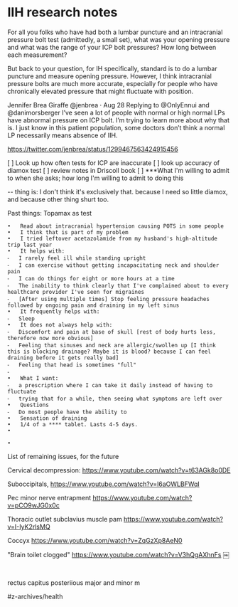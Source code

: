 

# IIH research notes

For all you folks who have had both a lumbar puncture and an intracranial pressure bolt test (admittedly, a small set), what was your opening pressure and what was the range of your ICP bolt pressures? How long between each measurement?

But back to your question, for IH specifically, standard is to do a lumbar puncture and measure opening pressure. However, I think intracranial pressure bolts are much more accurate, especially for people who have chronically elevated pressure that might fluctuate with position.

Jennifer Brea
Giraffe
@jenbrea
·
Aug 28
Replying to 
@OnlyEnnui
 and 
@danimorsberger
I’ve seen a lot of people with normal or high normal LPs have abnormal pressure on ICP bolt. I’m trying to learn more about why that is. I just know in this patient population, some doctors don’t think a normal LP necessarily means absence of IIH.

https://twitter.com/jenbrea/status/1299467563424915456




[ ] Look up how often tests for ICP are inaccurate
[ ] look up accuracy of diamox test
[ ] review notes in Driscoll book
[ ] ***What I'm willing to admit to when she asks; how long I'm willing to admit to doing this

-- thing is: I don't think it's exclusively that. because I need so little diamox, and because other thing shurt too. 

Past things: Topamax as test

	•	Read about intracranial hypertension causing POTS in some people
	•	I think that is part of my problem
	•	I tried leftover acetazolamide from my husband's high-altitude trip last year
	•	It helps with:
	⁃	I rarely feel ill while standing upright
	⁃	I can exercise without getting incapacitating neck and shoulder pain 
	⁃	I can do things for eight or more hours at a time
	⁃	The inability to think clearly that I've complained about to every healthcare provider I've seen for migraines
	⁃	[After using multiple times] Stop feeling pressure headaches followed by ongoing pain and draining in my left sinus
	•	It frequently helps with:
	⁃	Sleep
	•	It does not always help with:
	⁃	Discomfort and pain at base of skull [rest of body hurts less, therefore now more obvious]
	⁃	Feeling that sinuses and neck are allergic/swollen up [I think this is blocking drainage? Maybe it is blood? because I can feel draining before it gets really bad]
	⁃	Feeling that head is sometimes "full"
	⁃	
	•	What I want:
	⁃	a prescription where I can take it daily instead of having to fluctuate
	⁃	trying that for a while, then seeing what symptoms are left over
	•	Questions
	⁃	Do most people have the ability to 
	•	Sensation of draining
	•	1/4 of a **** tablet. Lasts 4-5 days. 
	•	

	•	

List of remaining issues, for the future





Cervical decompression: https://www.youtube.com/watch?v=t63AGk8o0DE

Suboccipitals, https://www.youtube.com/watch?v=l6aOWLBFWqI

Pec minor nerve entrapment https://www.youtube.com/watch?v=pCO9wJG0x0c

Thoracic outlet subclavius muscle pam https://www.youtube.com/watch?v=I-IyK2rlsMQ

Coccyx https://www.youtube.com/watch?v=ZqGzXp8AeN0

"Brain toilet clogged" 
https://www.youtube.com/watch?v=V3hQgAXhnFs
￼



                                       


rectus capitus posteriious major
and minor
m

#z-archives/health